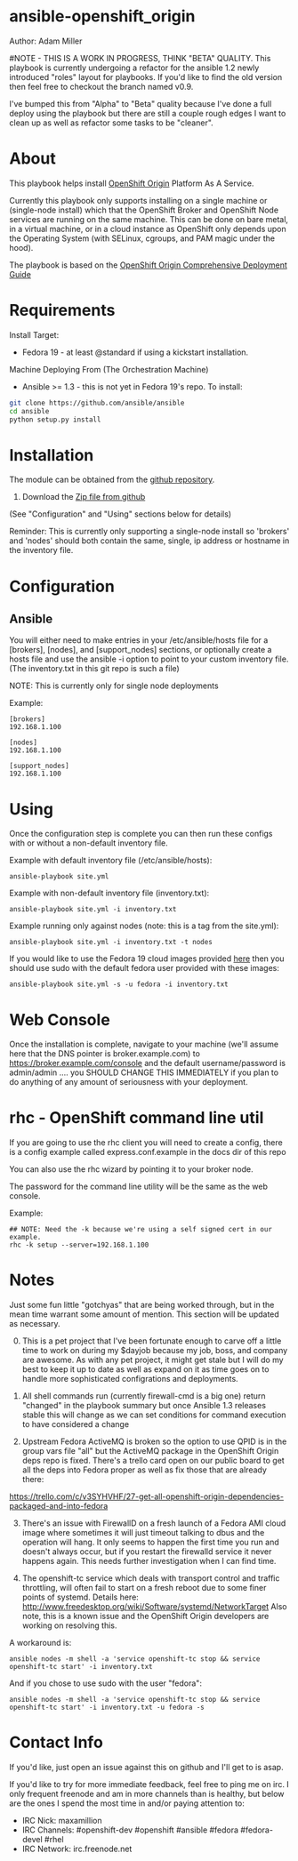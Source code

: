 # ansible-openshift_origin

Author: Adam Miller

#NOTE - THIS IS A WORK IN PROGRESS, THINK "BETA" QUALITY.
This playbook is currently undergoing a refactor for the ansible 1.2 newly 
introduced "roles" layout for playbooks. If you'd like to find the old version
then feel free to checkout the branch named v0.9.

I've bumped this from "Alpha" to "Beta" quality because I've done a full deploy
using the playbook but there are still a couple rough edges I want to clean up
as well as refactor some tasks to be "cleaner".

# About

This playbook helps install [OpenShift Origin](https://www.openshift.com/open-source) Platform As A Service.

Currently this playbook only supports installing on a single machine or 
(single-node install) which that the OpenShift Broker and OpenShift Node 
services are running on the same machine. This can be done on bare metal, in a 
virtual machine, or in a cloud instance as OpenShift only depends upon the 
Operating System (with SELinux, cgroups, and PAM magic under the hood).


The playbook is based on the [OpenShift Origin Comprehensive Deployment Guide](http://openshift.github.io/documentation/oo_deployment_guide_comprehensive.html)

# Requirements

Install Target:
* Fedora 19 - at least @standard if using a kickstart installation.

Machine Deploying From (The Orchestration Machine)
* Ansible >= 1.3 - this is not yet in Fedora 19's repo. To install:

```bash
git clone https://github.com/ansible/ansible
cd ansible
python setup.py install
```

# Installation

The module can be obtained from the
[github repository](https://github.com/maxamillion/ansible-openshift_origin).

1. Download the [Zip file from github](https://github.com/maxamillion/ansible-openshift_origin/archive/master.zip)

(See "Configuration" and "Using" sections below for details) 

Reminder: This is currently only supporting a single-node install so 'brokers' 
and 'nodes' should both contain the same, single, ip address or hostname in the
inventory file.

# Configuration

## Ansible
You will either need to make entries in your /etc/ansible/hosts file for a 
[brokers], [nodes], and [support_nodes] sections, or optionally create a 
hosts file and use the ansible -i option to point to your custom inventory 
file. (The inventory.txt in this git repo is such a file)

NOTE: This is currently only for single node deployments

Example:

    [brokers]
    192.168.1.100

    [nodes]
    192.168.1.100

    [support_nodes]
    192.168.1.100


# Using 

Once the configuration step is complete you can then run these configs with or
without a non-default inventory file.

Example with default inventory file (/etc/ansible/hosts):
    
    ansible-playbook site.yml

Example with non-default inventory file (inventory.txt):
    
    ansible-playbook site.yml -i inventory.txt

Example running only against nodes (note: this is a tag from the site.yml):

    ansible-playbook site.yml -i inventory.txt -t nodes 

If you would like to use the Fedora 19 cloud images provided 
[here](https://fedoraproject.org/en/get-fedora-options#clouds) then you should
use sudo with the default fedora user provided with these images:

    ansible-playbook site.yml -s -u fedora -i inventory.txt
    


# Web Console

Once the installation is complete, navigate to your machine (we'll assume here 
that the DNS pointer is broker.example.com) to https://broker.example.com/console
and the default username/password is admin/admin .... you SHOULD CHANGE THIS 
IMMEDIATELY if you plan to do anything of any amount of seriousness with your 
deployment.

# rhc - OpenShift command line util
If you are going to use the rhc client you will need to create a config,
there is a config example called express.conf.example in the docs dir of this
repo

You can also use the rhc wizard by pointing it to your broker node.

The password for the command line utility will be the same as the web console.

Example:

    ## NOTE: Need the -k because we're using a self signed cert in our example.
    rhc -k setup --server=192.168.1.100


# Notes

Just some fun little "gotchyas" that are being worked through, but in the mean
time warrant some amount of mention. This section will be updated as necessary.

0. This is a pet project that I've been fortunate enough to carve off a little 
time to work on during my $dayjob because my job, boss, and company are awesome.
As with any pet project, it might get stale but I will do my best to keep it 
up to date as well as expand on it as time goes on to handle more sophisticated
configrations and deployments.

1. All shell commands run (currently firewall-cmd is a big one) return "changed"
  in the playbook summary but once Ansible 1.3 releases stable this will change as
  we can set conditions for command execution to have considered a change

2. Upstream Fedora ActiveMQ is broken so the option to use QPID is in the 
  group vars file "all" but the ActiveMQ package in the OpenShift Origin deps
  repo is fixed. There's a trello card open on our public board to get all the
  deps into Fedora proper as well as fix those that are already there: 
  
  https://trello.com/c/v3SYHVHF/27-get-all-openshift-origin-dependencies-packaged-and-into-fedora

3. There's an issue with FirewallD on a fresh launch of a Fedora AMI cloud image
  where sometimes it will just timeout talking to dbus and the operation will
  hang. It only seems to happen the first time you run and doesn't always 
  occur, but if you restart the firewalld service it never happens again.
  This needs further investigation when I can find time.

4. The openshift-tc service which deals with transport control and traffic 
  throttling, will often fail to start on a fresh reboot due to some finer
  points of systemd. Details here: http://www.freedesktop.org/wiki/Software/systemd/NetworkTarget
  Also note, this is a known issue and the OpenShift Origin developers are 
  working on resolving this.

A workaround is:

    ansible nodes -m shell -a 'service openshift-tc stop && service openshift-tc start' -i inventory.txt

And if you chose to use sudo with the user "fedora":

    ansible nodes -m shell -a 'service openshift-tc stop && service openshift-tc start' -i inventory.txt -u fedora -s

# Contact Info

If you'd like, just open an issue against this on github and I'll get to is asap.

If you'd like to try for more immediate feedback, feel free to ping me on irc. I
only frequent freenode and am in more channels than is healthy, but below are 
the ones I spend the most time in and/or paying attention to:
- IRC Nick: maxamillion
- IRC Channels: #openshift-dev #openshift #ansible #fedora #fedora-devel #rhel 
- IRC Network: irc.freenode.net
